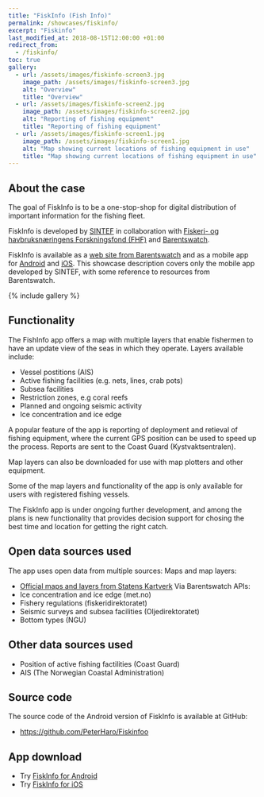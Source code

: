 ```yaml
---
title: "FiskInfo (Fish Info)"
permalink: /showcases/fiskinfo/
excerpt: "Fiskinfo"
last_modified_at: 2018-08-15T12:00:00 +01:00
redirect_from:
  - /fiskinfo/
toc: true
gallery:
  - url: /assets/images/fiskinfo-screen3.jpg
    image_path: /assets/images/fiskinfo-screen3.jpg
    alt: "Overview"
    title: "Overview"
  - url: /assets/images/fiskinfo-screen2.jpg
    image_path: /assets/images/fiskinfo-screen2.jpg
    alt: "Reporting of fishing equipment"
    title: "Reporting of fishing equipment"
  - url: /assets/images/fiskinfo-screen1.jpg
    image_path: /assets/images/fiskinfo-screen1.jpg
    alt: "Map showing current locations of fishing equipment in use"
    title: "Map showing current locations of fishing equipment in use"
---
```


## About the case

The goal of FiskInfo is to be a one-stop-shop for digital distribution of important information for the fishing fleet. 

FiskInfo is developed by [SINTEF](https://www.sintef.no) in collaboration with [Fiskeri- og havbruksnæringens Forskningsfond (FHF)](http://www.fhf.no/) and [Barentswatch](https://www.barentswatch.no/). 

FiskInfo is available as a [web site from Barentswatch](https://www.barentswatch.no/en/fishinfo/) and as a mobile app for [Android](https://play.google.com/store/apps/details?id=fiskinfoo.no.sintef.fiskinfoo&hl=no) and [iOS](https://itunes.apple.com/no/app/fiskinfo/id1081341585?mt=8). This showcase description covers only the mobile app developed by SINTEF, with some reference to resources from Barentswatch.

{% include gallery %}

## Functionality

The FishInfo app offers a map with multiple layers that enable fishermen to have an update view of the seas in which they operate. Layers available include:
- Vessel postitions (AIS)
- Active fishing facilities (e.g. nets, lines, crab pots)
- Subsea facilities
- Restriction zones, e.g coral reefs
- Planned and ongoing seismic activity
- Ice concentration and ice edge

A popular feature of the app is reporting of deployment and retieval of fishing equipment, where the current GPS position can be used to speed up the process. Reports are sent to the Coast Guard (Kystvaktsentralen).

Map layers can also be downloaded for use with map plotters and other equipment.

Some of the map layers and functionality of the app is only available for users with registered fishing vessels.

The FiskInfo app is under ongoing further development, and among the plans is new functionality that provides decision support for chosing the best time and location for getting the right catch.

## Open data sources used

The app uses open data from multiple sources: 
Maps and map layers:
* [Official maps and layers from Statens Kartverk](https://www.kartverket.no/kart/)
Via Barentswatch APIs:
* Ice concentration and ice edge (met.no)
* Fishery regulations (fiskeridirektoratet)
* Seismic surveys and subsea facilities (Oljedirektoratet)
* Bottom types (NGU)

## Other data sources used
- Position of active fishing factilities (Coast Guard)
- AIS (The Norwegian Coastal Administration)

## Source code
The source code of the Android version of FiskInfo is available at GitHub:
- <https://github.com/PeterHaro/Fiskinfoo>

## App download
- Try [FiskInfo for Android](https://play.google.com/store/apps/details?id=fiskinfoo.no.sintef.fiskinfoo&hl=no)
- Try [FiskInfo for iOS](https://itunes.apple.com/no/app/fiskinfo/id1081341585?mt=8)
